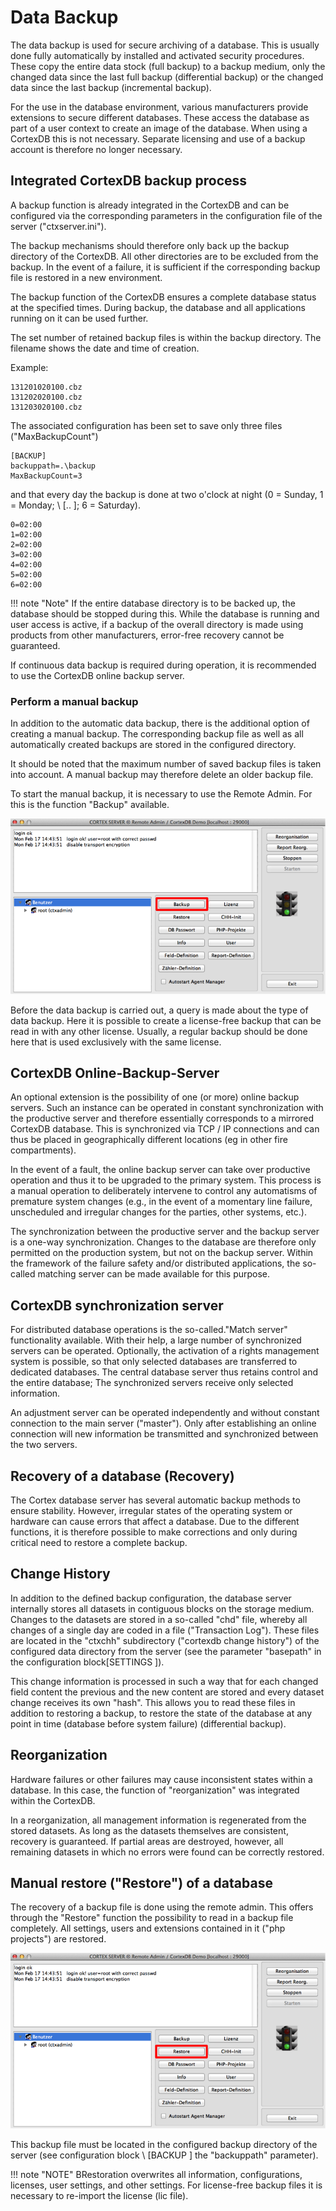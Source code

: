 Data Backup 
==============

The data backup is used for secure archiving of a database. This is usually
done fully automatically by installed and activated security procedures. 
These copy the entire data stock (full backup) to a backup medium, only the
changed data since the last full backup (differential backup) or the changed
data since the last backup (incremental backup).

For the use in the database environment, various manufacturers provide extensions
to secure different databases. These access the database as part of a user context
to create an image of the database. When using a CortexDB this is not necessary.
Separate licensing and use of a backup account is therefore no longer necessary.

Integrated CortexDB backup process
--------------------------------------

A backup function is already integrated in the CortexDB and can be configured 
via the corresponding parameters in the configuration file of the server 
("ctxserver.ini").

The backup mechanisms should therefore only back up the backup directory of
the CortexDB. All other directories are to be excluded from the backup. 
In the event of a failure, it is sufficient if the corresponding backup file 
is restored in a new environment.

The backup function of the CortexDB ensures a complete database status at the
specified times. During backup, the database and all applications running on it
can be used further.

The set number of retained backup files is within the backup directory.
The filename shows the date and time of creation.

Example:

    131201020100.cbz
    131202020100.cbz
    131203020100.cbz

The associated configuration has been set to save only three files ("MaxBackupCount")

    [BACKUP]
    backuppath=.\backup
    MaxBackupCount=3

and that every day the backup is done at two o'clock at night
(0 = Sunday, 1 = Monday; \ [.. \]; 6 = Saturday).

    0=02:00
    1=02:00
    2=02:00
    3=02:00
    4=02:00
    5=02:00
    6=02:00

!!! note "Note"
	If the entire database directory is to be backed up, the database should be stopped during this. While the database is running and user access is active, if a backup of the overall directory is made using products from other manufacturers, error-free recovery cannot be guaranteed.

If continuous data backup is required during operation, it is recommended to use the CortexDB online backup server.

### Perform a manual backup

In addition to the automatic data backup, there is the additional option 
of creating a manual backup. The corresponding backup file as well as all
automatically created backups are stored in the configured directory.

It should be noted that the maximum number of saved backup files is taken
into account. A manual backup may therefore delete an older backup file.

To start the manual backup, it is necessary to use the Remote Admin. 
For this is the function "Backup" available.

![Version:3.0.14;todo:check and fix;Date:15.10.2016; Name:Screenshot.RemAdm.BackupBtn](CortexDB-RemoteAdmin-Backup.png)

Before the data backup is carried out, a query is made about the type
of data backup. Here it is possible to create a license-free backup that
can be read in with any other license. Usually, a regular backup should 
be done here that is used exclusively with the same license.

CortexDB Online-Backup-Server
-----------------------------

An optional extension is the possibility of one (or more) online 
backup servers. Such an instance can be operated in constant 
synchronization with the productive server and therefore essentially
corresponds to a mirrored CortexDB database. This is synchronized via
TCP / IP connections and can thus be placed in geographically different
locations (eg in other fire compartments).

In the event of a fault, the online backup server can take over productive
operation and thus it to be upgraded to the primary system. This process is 
a manual operation to deliberately intervene to control any automatisms of premature 
system changes (e.g., in the event of a momentary line failure, unscheduled 
and irregular changes for the parties, other systems, etc.).

The synchronization between the productive server and the backup server is a one-way
synchronization. Changes to the database are therefore only permitted on the production
system, but not on the backup server. Within the framework of the failure safety and/or
distributed applications, the so-called matching server can be made available for this purpose.

CortexDB synchronization server
------------------------

For distributed database operations is the so-called."Match server"
functionality available. With their help, a large number of synchronized
servers can be operated. Optionally, the activation of a rights management
system is possible, so that only selected databases are transferred to dedicated
databases. The central database server thus retains control and the entire database;
The synchronized servers receive only selected information.

An adjustment server can be operated independently and without constant
connection to the main server ("master"). Only after establishing an online
connection will new information be transmitted and synchronized between the two servers.

Recovery of a database (Recovery)
--------------------------------------------

The Cortex database server has several automatic backup methods to ensure stability.
However, irregular states of the operating system or hardware can cause errors that affect
a database. Due to the different functions, it is therefore possible to make corrections
and only during critical need to restore a complete backup.

Change History
-----------------

In addition to the defined backup configuration, the database server 
internally stores all datasets in contiguous blocks on the storage medium.
Changes to the datasets are stored in a so-called "chd" file, whereby all 
changes of a single day are coded in a file ("Transaction Log"). These files
are located in the "ctxchh" subdirectory  ("cortexdb change history") of the 
configured data directory from the server (see the parameter "basepath" in
the configuration block\[SETTINGS \]).

This change information is processed in such a way that for each changed 
field content the previous and the new content are stored and every dataset
change receives its own "hash". This allows you to read these files in addition
to restoring a backup, to restore the state of the database at any point in time
(database before system failure) (differential backup).

Reorganization
--------------

Hardware failures or other failures may cause inconsistent states within
a database. In this case, the function of "reorganization" was integrated 
within the CortexDB.

In a reorganization, all management information is regenerated from the
stored datasets. As long as the datasets themselves are consistent, recovery
is guaranteed. If partial areas are destroyed, however, all remaining datasets
in which no errors were found can be correctly restored.

Manual restore ("Restore") of a database
------------------------------------------------------

The recovery of a backup file is done using the remote admin. This offers through
the  "Restore" function the possibility to read in a backup file completely.
All settings, users and extensions contained in it ("php projects") are restored.

![Version:3.0.14;todo:check and fix;Date:15.10.2016; Name:Screenshot.RemAdm.RestoreBtn](CortexDB-RemoteAdmin-Restore.png)

This backup file must be located in the configured backup directory of the server
(see configuration block \ [BACKUP \] the "backuppath" parameter).

!!! note "NOTE"
	BRestoration overwrites all information, configurations, licenses, user settings, and other settings. For license-free backup files it is necessary to re-import the license (lic file).
